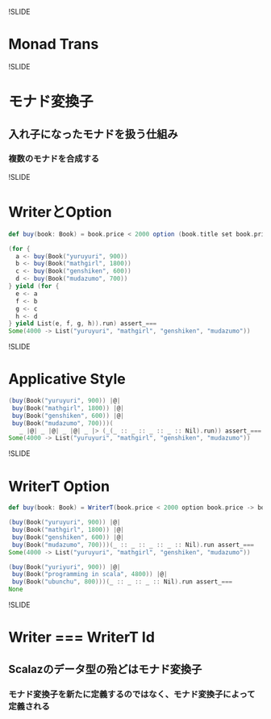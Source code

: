 !SLIDE

# Monad Trans

!SLIDE

# モナド変換子

## 入れ子になったモナドを扱う仕組み

### 複数のモナドを合成する

!SLIDE

# WriterとOption

```scala
def buy(book: Book) = book.price < 2000 option (book.title set book.price)

(for {
  a <- buy(Book("yuruyuri", 900))
  b <- buy(Book("mathgirl", 1800))
  c <- buy(Book("genshiken", 600))
  d <- buy(Book("mudazumo", 700))
} yield (for {
  e <- a
  f <- b
  g <- c
  h <- d
} yield List(e, f, g, h)).run) assert_===
Some(4000 -> List("yuruyuri", "mathgirl", "genshiken", "mudazumo"))
```

!SLIDE

# Applicative Style

```scala
(buy(Book("yuruyuri", 900)) |@|
 buy(Book("mathgirl", 1800)) |@|
 buy(Book("genshiken", 600)) |@|
 buy(Book("mudazumo", 700)))(
   _ |@| _ |@| _ |@| _ |> (_(_ :: _ :: _ :: _ :: Nil).run)) assert_===
Some(4000 -> List("yuruyuri", "mathgirl", "genshiken", "mudazumo"))
```

!SLIDE

# WriterT Option

```scala
def buy(book: Book) = WriterT(book.price < 2000 option book.price -> book.title)

(buy(Book("yuruyuri", 900)) |@|
 buy(Book("mathgirl", 1800)) |@|
 buy(Book("genshiken", 600)) |@|
 buy(Book("mudazumo", 700)))(_ :: _ :: _ :: _ :: Nil).run assert_===
Some(4000 -> List("yuruyuri", "mathgirl", "genshiken", "mudazumo"))

(buy(Book("yuriyuri", 900)) |@|
 buy(Book("programming in scala", 4800)) |@|
 buy(Book("ubunchu", 800)))(_ :: _ :: _ :: Nil).run assert_===
None
```

!SLIDE

# Writer === WriterT Id

## Scalazのデータ型の殆どはモナド変換子

### モナド変換子を新たに定義するのではなく、モナド変換子によって定義される

